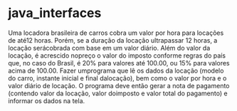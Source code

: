 # java_interfaces

Uma locadora brasileira de carros cobra um valor por hora para locações de até12 horas. 
Porém, se a duração da locação ultrapassar 12 horas, a locação serácobrada com base em um valor diário. 
Além do valor da locação, é acrescido nopreço o valor do imposto conforme regras do país que, no caso do Brasil, é 20% para valores até 100.00, ou 15% para valores acima de 100.00. 
Fazer umprograma que lê os dados da locação (modelo do carro, instante inicial e final dalocação), bem como o valor por hora e o valor diário de locação.
O programa deve então gerar a nota de pagamento (contendo valor da locação, valor doimposto e valor total do pagamento) e informar os dados na tela.
